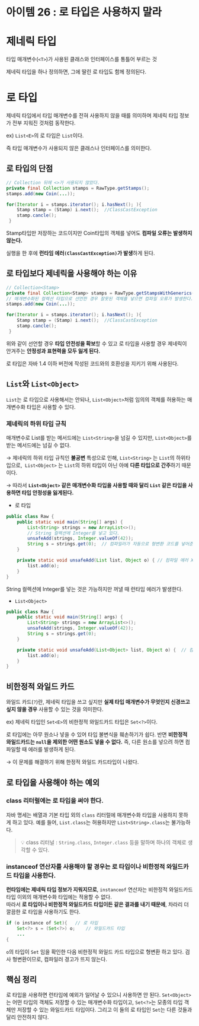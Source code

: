 # 아이템 26 : 로 타입은 사용하지 말라

# 제네릭 타입

타입 매개변수(`<T>`)가 사용된 클래스와 인터페이스를 통틀어 부르는 것

제네릭 타입을 하나 정의하면, 그에 딸린 로 타입도 함께 정의된다.

# 로 타입

제네릭 타입에서 타입 매개변수를 전혀 사용하지 않을 때를 의미하며 제네릭 타입 정보가 전부 지워진 것처럼 동작한다.

ex) `List<E>`의 로 타입은 `List`이다.

즉 타입 매개변수가 사용되지 않은 클래스나 인터페이스를 의미한다.

## 로 타입의 단점

```java
// Collection 뒤에 <>가 사용되지 않았다.
private final Collection stamps = RawType.getStamps();
stamps.add(new Coin(...));

for(Iterator i = stamps.iterator(); i.hasNext(); ){
	Stamp stamp = (Stamp) i.next();  //ClassCastException
    stamp.cancle();
 }
```

Stamp타입만 저장하는 코드이지만 Coin타입의 객체를 넣어도 **컴파일 오류는 발생하지 않는다.**

실행을 한 후에 **런타임 에러`(ClassCastException)`가 발생**하게 된다.

## 로 타입보다 제네릭을 사용해야 하는 이유

```java
// Collection<Stamp>
private final Collection<Stamp> stamps = RawType.getStampsWithGenerics();
// 매개변수화된 컬렉션 타입으로 선언한 경우 잘못된 객체를 넣으면 컴파일 오류가 발생한다.
stamps.add(new Coin(...));

for(Iterator i = stamps.iterator(); i.hasNext(); ){
	Stamp stamp = (Stamp) i.next();  //ClassCastException
    stamp.cancle();
 }
```

위와 같이 선언할 경우 **타입 안전성을 확보**할 수 있고 로 타입을 사용할 경우 제네릭이 안겨주는 **안정성과 표현력을 모두 잃게 된다.**

로 타입은 자바 1.4 이하 버전에 작성된 코드와의 호환성을 지키기 위해 사용된다.

## `List`와 `List<Object>`

`List`는 로 타입으로 사용해서는 안되나, `List<Object>`처럼 임의의 객체를 허용하는 매개변수화 타입은 사용할 수 있다.

### 제네릭의 하위 타입 규칙

매개변수로 List를 받는 메서드에는 `List<String>`을 넘길 수 있지만, `List<Object>`를 받는 메서드에는 넘길 수 없다.

→ 제네릭의 하위 타입 규칙인 **불공변** 특성으로 인해, `List<String>` 는 `List`의 하위타입으로,  `List<Object>` 는 `List`의 하위 타입이 아닌 아예 **다른 타입으로 간주**하기 때문이다.

→ 따라서 **`List<Object>` 같은 매개변수화 타입을 사용할 때와 달리 `List` 같은 타입을 사용하면 타입 안정성을 잃게된다.**

- 로 타입

```java
public class Raw {
    public static void main(String[] args) {
        List<String> strings = new ArrayList<>();
        // String 컬렉션에 Integer를 넣고 있다.
        unsafeAdd(strings, Integer.valueOf(42));
        String s = strings.get(0);  // 컴파일러가 자동으로 형변환 코드를 넣어준다.
    }

    private static void unsafeAdd(List list, Object o) { // 컴파일 에러 X
        list.add(o);
    }
}
```

String 컬렉션에 Integer를 넣는 것은 가능하지만 꺼낼 때 런타임 에러가 발생한다.

- `List<Object>`

```java
public class Raw {
    public static void main(String[] args) {
        List<String> strings = new ArrayList<>();
        unsafeAdd(strings, Integer.valueOf(42));
        String s = strings.get(0);
    }

    private static void unsafeAdd(List<Object> list, Object o) {  // 컴파일 에러
        list.add(o);
    }
}
```

## 비한정적 와일드 카드

와일드 카드(`?`)란, 제네릭 타입을 쓰고 싶지만 **실제 타입 매개변수가 무엇인지 신경쓰고 싶지 않을 경우** 사용할 수 있는 것을 의미한다.

ex) 제네릭 타입인 `Set<E>`의 비한정적 와일드카드 타입은 `Set<?>`이다.

로 타입에는 아무 원소나 넣을 수 있어 타입 불변식을 훼손하기가 쉽다. 반면 **비한정적 와일드카드는 `null`을 제외한 어떤 원소도 넣을 수 없다.** 즉, 다른 원소를 넣으려 하면 컴파일할 때 에러를 발생하게 된다.

→ 이 문제를 해결하기 위해 한정적 와일드 카드타입이 나왔다.

## 로 타입을 사용해야 하는 예외

### class 리터럴에는 로 타입을 써야 한다. 
   
자바 명세는 배열과 기본 타입 외의 `class` 리터럴에 매개변수화 타입을 사용하지 못하게 하고 있다. 예를 들어, `List.class`는 허용하지만 `List<String>.class`는 불가능하다.


> 💡 class 리터널 : `String.class`, `Integer.class` 등을 말하며 하나의 객체로 생각할 수 있다.


### instanceof 연산자를 사용해야 할 경우는 로 타입이나 비한정적 와일드카드 타입을 사용한다. 
   
**런타임에는 제네릭 타입 정보가 지워지므로**, `instanceof` 연산자는 비한정적 와일드카드 타입 이외의 매개변수화 타입에는 적용할 수 없다. <br>
따라서 **로 타입이나 비한정적 와일드카드 타입이든 같은 결과를 내기 때문에**, 차라리 더 깔끔한 로 타입을 사용하기도 한다.

```java
if (o instance of Set){   // 로 타입
	Set<?> s = (Set<?>) o;    // 와일드카드 타입
	...
{
```

`o`의 타입이 `Set` 임을 확인한 다음 비한정적 와일드 카드 타입으로 형변환 하고 있다. 검사 형변환이므로, 컴파일러 경고가 뜨지 않는다.

## 핵심 정리

로 타입을 사용하면 런타임에 예외가 일어날 수 있으니 사용하면 안 된다. `Set<Object>`는 어떤 타입의 객체도 저장할 수 있는 매개변수화 타입이고, `Set<?>`는 모종의 타입 객체만 저장할 수 있는 와일드카드 타입이다. 그리고 이 들의 로 타입인 `Set`는 다른 것들과 달리 안전하지 않다.
